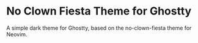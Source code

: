 # No Clown Fiesta Theme for Ghostty

A simple dark theme for Ghostty, based on the no-clown-fiesta theme for Neovim.
